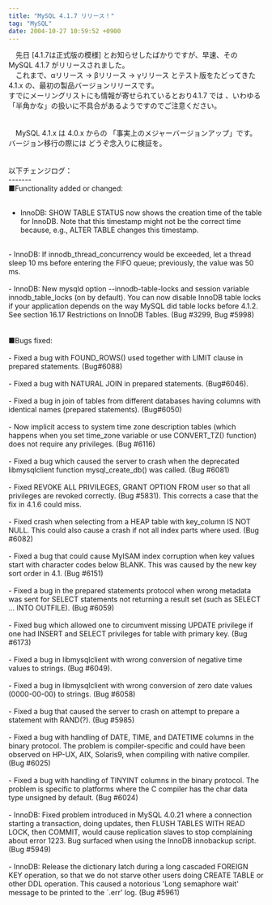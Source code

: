 ```yaml
---
title: "MySQL 4.1.7 リリース！"
tag: "MySQL"
date: 2004-10-27 10:59:52 +0900
---
```


　先日 [4.1.7は正式版の模様] とお知らせしたばかりですが、早速、その MySQL 4.1.7 がリリースされました。<br>
　これまで、αリリース → βリリース → γリリース とテスト版をたどってきた 4.1.x の、最初の製品バージョンリリースです。　<br>
すでにメーリングリストにも情報が寄せられているとおり4.1.7 では 、いわゆる「半角かな」の扱いに不具合があるようですのでご注意ください。<br>
<br>
<br>
　MySQL 4.1.x は 4.0.x からの 「事実上のメジャーバージョンアップ」です。バージョン移行の際には どうぞ念入りに検証を。<br>
<br>
<br>
以下チェンジログ：<br>
-------<br>
■Functionality added or changed: <br>
<br>
- InnoDB: SHOW TABLE STATUS now shows the creation time of the table for InnoDB. Note that this timestamp might not be the correct time because, e.g., ALTER TABLE changes this timestamp. <br>
<br>
- InnoDB: If innodb_thread_concurrency would be exceeded, let a thread sleep 10 ms before entering the FIFO queue; previously, the value was 50 ms. <br>
<br>
- InnoDB: New mysqld option --innodb-table-locks and session variable innodb_table_locks (on by default). You can now disable InnoDB table locks if your application depends on the way MySQL did table locks before 4.1.2. See section 16.17 Restrictions on InnoDB Tables. (Bug #3299, Bug #5998) <br>
<br>
<br>
■Bugs fixed: <br>
<br>
- Fixed a bug with FOUND_ROWS() used together with LIMIT clause in prepared statements. (Bug#6088) <br>
<br>
- Fixed a bug with NATURAL JOIN in prepared statements. (Bug#6046). <br>
<br>
- Fixed a bug in join of tables from different databases having columns with identical names (prepared statements). (Bug#6050) <br>
<br>
- Now implicit access to system time zone description tables (which happens when you set time_zone variable or use CONVERT_TZ() function) does not require any privileges. (Bug #6116) <br>
<br>
- Fixed a bug which caused the server to crash when the deprecated libmysqlclient function mysql_create_db() was called. (Bug #6081) <br>
<br>
- Fixed REVOKE ALL PRIVILEGES, GRANT OPTION FROM user so that all privileges are revoked correctly. (Bug #5831). This corrects a case that the fix in 4.1.6 could miss. <br>
<br>
- Fixed crash when selecting from a HEAP table with key_column IS NOT NULL. This could also cause a crash if not all index parts where used. (Bug #6082) <br>
<br>
- Fixed a bug that could cause MyISAM index corruption when key values start with character codes below BLANK. This was caused by the new key sort order in 4.1. (Bug #6151) <br>
<br>
- Fixed a bug in the prepared statements protocol when wrong metadata was sent for SELECT statements not returning a result set (such as SELECT ... INTO OUTFILE). (Bug #6059) <br>
<br>
- Fixed bug which allowed one to circumvent missing UPDATE privilege if one had INSERT and SELECT privileges for table with primary key. (Bug #6173) <br>
<br>
- Fixed a bug in libmysqlclient with wrong conversion of negative time values to strings. (Bug #6049). <br>
<br>
- Fixed a bug in libmysqlclient with wrong conversion of zero date values (0000-00-00) to strings. (Bug #6058) <br>
<br>
- Fixed a bug that caused the server to crash on attempt to prepare a statement with RAND(?). (Bug #5985) <br>
<br>
- Fixed a bug with handling of DATE, TIME, and DATETIME columns in the binary protocol. The problem is compiler-specific and could have been observed on HP-UX, AIX, Solaris9, when compiling with native compiler. (Bug #6025) <br>
<br>
- Fixed a bug with handling of TINYINT columns in the binary protocol. The problem is specific to platforms where the C compiler has the char data type unsigned by default. (Bug #6024) <br>
<br>
- InnoDB: Fixed problem introduced in MySQL 4.0.21 where a connection starting a transaction, doing updates, then FLUSH TABLES WITH READ LOCK, then COMMIT, would cause replication slaves to stop complaining about error 1223. Bug surfaced when using the InnoDB innobackup script. (Bug #5949) <br>
<br>
- InnoDB: Release the dictionary latch during a long cascaded FOREIGN KEY operation, so that we do not starve other users doing CREATE TABLE or other DDL operation. This caused a notorious 'Long semaphore wait' message to be printed to the `.err' log. (Bug #5961) <br>
<br>
